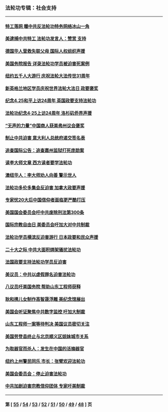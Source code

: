 ### 法轮功专辑：社会支持
---
#### [特工落网 曝中共反法轮功特务网络冰山一角](../../pages/nf4386/n14006412.md) 
#### [美逮捕中共特工 法轮功发言人：赞赏 支持](../../pages/nf4386/n14005107.md) 
#### [德国华人营救失联父母 国际人权组织声援](../../pages/nf4386/n14002019.md) 
#### [美国务院报告 详录法轮功学员被迫害死案例](../../pages/nf4386/n13997752.md) 
#### [纽约五千人大游行 庆祝法轮大法传世31周年](../../pages/nf4386/n13995110.md) 
#### [新英格兰地区学员庆祝世界法轮大法日 政要褒奖](../../pages/nf4386/n13990800.md) 
#### [纪念4.25和平上访24周年 英国政要支持法轮功](../../pages/nf4386/n13984057.md) 
#### [法轮功纪念4·25上访24周年 洛杉矶侨界声援](../../pages/nf4386/n13978796.md) 
#### [“无声的力量”中国商人获美弗州议会褒奖](../../pages/nf4386/n13941208.md) 
#### [制止中共迫害 意大利人总统府递交签名表](../../pages/nf4386/n13933726.md) 
#### [追查国际公告：追查嘉州监狱打死庞勋案](../../pages/nf4386/n13933461.md) 
#### [读李大师文章 西方读者要学法轮功](../../pages/nf4386/n13925142.md) 
#### [澳纽华人：李大师劝人向善 警示世人](../../pages/nf4386/n13924146.md) 
#### [法轮功多伦多集会反迫害 加拿大政要声援](../../pages/nf4386/n13881303.md) 
#### [专家忧20大后中国信仰者面临更严酷打压](../../pages/nf4386/n13874993.md) 
#### [美国国会委员会吁中共废除刑法第300条](../../pages/nf4386/n13868121.md) 
#### [国际宗教自由日 美委员会吁加大对中共制裁](../../pages/nf4386/n13855021.md) 
#### [法轮功学员横滨反迫害游行 日本政要和民众声援](../../pages/nf4386/n13847132.md) 
#### [二十大之际 中共大面积绑架骚扰法轮功](../../pages/nf4386/n13846381.md) 
#### [法国政要支持法轮功学员反迫害](../../pages/nf4386/n13841970.md) 
#### [美议员：中共以虚假罪名迫害法轮功](../../pages/nf4386/n13841083.md) 
#### [八议员吁美国务院 帮助山东工程师获释](../../pages/nf4386/n13836379.md) 
#### [耿和携儿女制作高智晟浮雕 美纪念馆展出](../../pages/nf4386/n13829624.md) 
#### [美国会听证聚焦中共数字监控 吁加大制裁](../../pages/nf4386/n13825083.md) 
#### [山东工程师一案等待判决 美国议员密切关注](../../pages/nf4386/n13815065.md) 
#### [美国劳登县终止与北京顺义区姐妹城市关系](../../pages/nf4386/n13811030.md) 
#### [为取器官而杀人：发生在中国的活摘器官](../../pages/nf4386/n13794731.md) 
#### [纽约上州警民同乐 市长：张臂欢迎法轮功](../../pages/nf4386/n13794375.md) 
#### [美国会委员会：停止迫害法轮功](../../pages/nf4386/n13788164.md) 
#### [中共加剧迫害宗教信仰团体 专家吁美制裁](../../pages/nf4386/n13780252.md) 

---
#### 第 [ [55](./55.md) / [54](./54.md) / [53](./53.md) / [52](./52.md) / [51](./51.md) / [50](./50.md) / [49](./49.md) / [48](./48.md) ] 页
